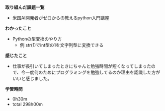 **取り組んだ課題一覧**
* 米国AI開発者がゼロからの教えるpython入門講座

**わかったこと**
* Pythonの型変換のやり方
  * 例 str(1)でint型の1を文字列型に変換できる

**感じたこと**
* 仕事が長引いてしまったときにちゃんと勉強時間が短くなってしまったので、今一度何のためにプログラミングを勉強してるのか理由を認識した方がいいと感じました。

**学習時間**
* 0h30m
 * total 298h00m
